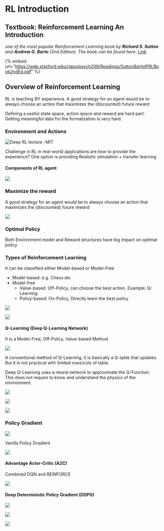 # RL Introduction

## Textbook: Reinforcement Learning An Introduction

 _one of the most popular Reinforcement Learning book by **Richard S. Sutton** and **Andrew G. Barto** \(_2nd Edition\)_. The book can be found here:_ [_Link_](http://incompleteideas.net/book/the-book-2nd.html)_._

{% embed url="https://web.stanford.edu/class/psych209/Readings/SuttonBartoIPRLBook2ndEd.pdf" %}



## Overview of Reinforcement Learning

RL is teaching BY experience. A good strategy for an agent would be to always choose an action that maximizes the \(discounted\) future reward

Defining a useful state space, action space and reward are hard part. Getting meaningful data fro the formalization is very hard. 

### Environment and Actions

![Deep RL lecture -MIT](../.gitbook/assets/image%20%2831%29.png)

Challenge in RL in real-world applications are how to provide the experience? One option is providing Realistic simulation + transfer learning 

#### Components of RL agent

![](../.gitbook/assets/image%20%2829%29.png)

### Maximize the reward

A good strategy for an agent would be to always choose an action that maximizes the \(discounted\) future reward

![](../.gitbook/assets/image%20%2838%29.png)

### Optimal Policy

Both Environment model and Reward structures have big impact on optimal policy



### Types of Reinforcement Learning

It can be classified either Model-based or Model-Free

* Model-based: e.g. Chess etc
* Model-free
  * Value-based: Off-Policy, can choose the best action. Example: Q-Learning
  * Policy-based: On-Policy, Directly learn the best policy

![](../.gitbook/assets/image%20%2814%29.png)

![](../.gitbook/assets/image%20%2833%29.png)

#### Q-Learning \(Deep Q-Learning Network\)

It is a Model-Free, Off-Policy, Value-based Method

![](../.gitbook/assets/image%20%2822%29.png)

A conventional method of Q-Learning, it is basically a Q-table that updates. But it is not practical with limited rows/cols of table.

Deep Q-Learning uses a neural network to approximate the Q-Function.  This does not require to know and understand the physics of the environment. 

![](../.gitbook/assets/image%20%2824%29.png)

![](../.gitbook/assets/image%20%2836%29.png)

![](../.gitbook/assets/image%20%2828%29.png)

### Policy Gradient

![](../.gitbook/assets/image%20%2818%29.png)

Vanilla Policy Gradient

![](../.gitbook/assets/image%20%2832%29.png)

#### Advantage Actor-Critic \(A2C\)

Combined DQN and REINFORCE

![](../.gitbook/assets/image%20%2815%29.png)

#### Deep Deterministic Policy Gradient \(DDPG\)

![](../.gitbook/assets/image%20%2835%29.png)

![](../.gitbook/assets/image%20%2816%29.png)

![](../.gitbook/assets/image%20%2820%29.png)

